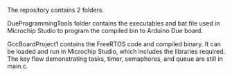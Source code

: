 The repository contains 2 folders.

DueProgrammingTools folder contains the executables and bat file used in Microchip Studio to program the compiled bin to Arduino Due board.

GccBoardProject1 contains the FreeRTOS code and compiled binary. It can be loaded and run in Microchip Studio, which includes the libraries required. The key flow demonstrating tasks, timer, semaphores, and queue are still in main.c. 
